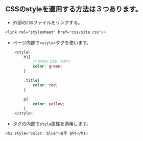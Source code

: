 ## CSSのstyleを適用する方法は３つあります。  

- 外部の`CSS`ファイルをリンクする。  
```css
<link rel="stylesheet" href="css/site.css"/>

```

- ページ内部で`<style>`タグを使います。    
```css
    <style>
        h1{
            /*원하는 CSS 구현*/
            color: green;
        }

        .title{
            color: red;
        }

        p{
            color: yellow;
        }
    </style>
```

- タグの内部で`style`属性を適用します。
  
```css
<h1 style="color: blue">블루 칼라</h1>
```